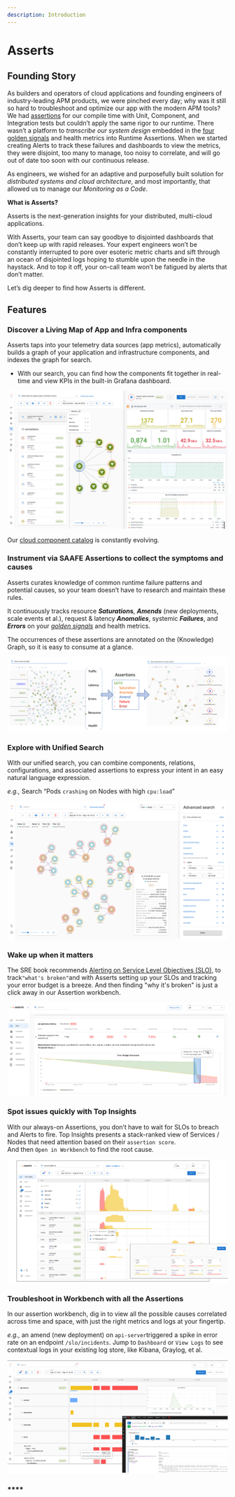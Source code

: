 ```yaml
---
description: Introduction
---
```


# Asserts

## **Founding Story**

As builders and operators of cloud applications and founding engineers of industry-leading APM products, we were pinched every day; why was it still so hard to troubleshoot and optimize our app with the modern APM tools? We had [assertions](https://en.wikipedia.org/wiki/Assertion\_\(software\_development\)) for our compile time with Unit, Component, and Integration tests but couldn’t apply the same rigor to our runtime. There wasn’t a platform to _transcribe our system design_ embedded in the [four golden signals](https://sre.google/sre-book/monitoring-distributed-systems/#xref\_monitoring\_golden-signals) and health metrics into Runtime Assertions. When we started creating Alerts to track these failures and dashboards to view the metrics, they were disjoint, too many to manage, too noisy to correlate, and will go out of date too soon with our continuous release.

As engineers, we wished for an adaptive and purposefully built solution for _distributed systems and cloud architecture_, and most importantly, that allowed us to manage our _Monitoring as a Code_.

**What is Asserts?**

Asserts is the next-generation insights for your distributed, multi-cloud applications.

With Asserts, your team can say goodbye to disjointed dashboards that don’t keep up with rapid releases. Your expert engineers won’t be constantly interrupted to pore over esoteric metric charts and sift through an ocean of disjointed logs hoping to stumble upon the needle in the haystack. And to top it off, your on-call team won’t be fatigued by alerts that don’t matter.

Let’s dig deeper to find how Asserts is different.

## **Features**

### **Discover a Living Map of App and Infra components**

Asserts taps into your telemetry data sources (app metrics), automatically builds a graph of your application and infrastructure components, and indexes the graph for search.

* With our search, you can find how the components fit together in real-time and view KPIs in the built-in Grafana dashboard.

![](<.gitbook/assets/Screen Shot 2021-09-17 at 12.30.30 AM.png>)

Our [cloud component catalog](cloud-platforms/) is constantly evolving.

### Instrument **via SAAFE Assertions to collect the symptoms and causes**

Asserts curates knowledge of common runtime failure patterns and potential causes, so your team doesn’t have to research and maintain these rules.

It continuously tracks resource _**Saturation**_**s**, _**Amends**_ (new deployments, scale events et al.), request & latency _**Anomalies**_, systemic _**Failures**_, and _**Errors**_ on your [_golden signals_](https://sre.google/sre-book/monitoring-distributed-systems/#xref\_monitoring\_golden-signals) and health metrics.

The occurrences of these assertions are annotated on the (Knowledge) Graph, so it is easy to consume at a glance.&#x20;

![](.gitbook/assets/1.png)

### **Explore with Unified Search**

With our unified search, you can combine components, relations, configurations, and associated assertions to express your intent in an easy natural language expression.

_e.g.,_ Search “Pods `crashing` on Nodes with high `cpu:load`”&#x20;

![](<.gitbook/assets/Screen Shot 2021-09-16 at 11.34.26 PM.png>)

### **Wake up when it matters**

The SRE book recommends [Alerting on Service Level Objectives (SLO)](https://sre.google/workbook/alerting-on-slos/), to track`"what's broken"`and with Asserts setting up your SLOs and tracking your error budget is a breeze. And then finding "why it's broken" is just a click away in our Assertion workbench.

![](<.gitbook/assets/Screen Shot 2021-09-30 at 9.19.41 AM.png>)

### **Spot issues quickly with Top Insights**

With our always-on Assertions, you don’t have to wait for SLOs to breach and Alerts to fire. Top Insights presents a stack-ranked view of Services / Nodes that need attention based on their `assertion score`. \
And then `Open in Workbench` to find the root cause.

![](<.gitbook/assets/Screen Shot 2021-09-17 at 12.32.50 AM.png>)

### **Troubleshoot in Workbench with all the Assertions**

In our assertion workbench, dig in to view all the possible causes correlated across time and space, with just the right metrics and logs at your fingertip.

_e.g.,_ an amend (new deployment) on `api-server`triggered a spike in error rate on an endpoint `/slo/incidents`. Jump to `Dashboard` or `View Logs` to see contextual logs in your existing log store, like Kibana, Graylog, et al.

![](<.gitbook/assets/Screen Shot 2021-09-17 at 12.38.03 AM.png>)

### ****
